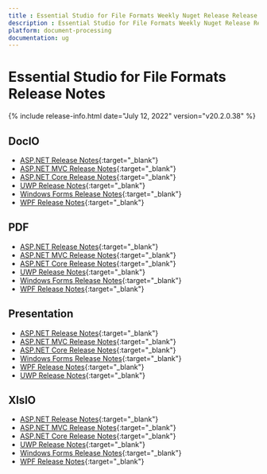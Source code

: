 ```yaml
---
title : Essential Studio for File Formats Weekly Nuget Release Release Notes  
description : Essential Studio for File Formats Weekly Nuget Release Release Notes  
platform: document-processing
documentation: ug
---
```


# Essential Studio for File Formats  Release Notes  

{% include release-info.html date="July 12, 2022" version="v20.2.0.38" %} 

## DocIO

* [ASP.NET Release Notes](/aspnet/release-notes/v20.2.0.38#docio){:target="_blank"}
* [ASP.NET MVC Release Notes](/aspnetmvc/release-notes/v20.2.0.38#docio){:target="_blank"}
* [ASP.NET Core Release Notes](/aspnet-core/release-notes/v20.2.0.38#docio){:target="_blank"}
* [UWP Release Notes](/uwp/release-notes/v20.2.0.38#docio){:target="_blank"}
* [Windows Forms Release Notes](/windowsforms/release-notes/v20.2.0.38#docio){:target="_blank"}
* [WPF Release Notes](/wpf/release-notes/v20.2.0.38#docio){:target="_blank"}


## PDF

* [ASP.NET Release Notes](/aspnet/release-notes/v20.2.0.38#pdf){:target="_blank"}
* [ASP.NET MVC Release Notes](/aspnetmvc/release-notes/v20.2.0.38#pdf){:target="_blank"}
* [ASP.NET Core Release Notes](/aspnet-core/release-notes/v20.2.0.38#pdf){:target="_blank"}
* [UWP Release Notes](/uwp/release-notes/v20.2.0.38#pdf){:target="_blank"}
* [Windows Forms Release Notes](/windowsforms/release-notes/v20.2.0.38#pdf){:target="_blank"}
* [WPF Release Notes](/wpf/release-notes/v20.2.0.38#pdf){:target="_blank"}


## Presentation

* [ASP.NET Release Notes](/aspnet/release-notes/v20.2.0.38#presentation){:target="_blank"}
* [ASP.NET MVC Release Notes](/aspnetmvc/release-notes/v20.2.0.38#presentation){:target="_blank"}
* [ASP.NET Core Release Notes](/aspnet-core/release-notes/v20.2.0.38#presentation){:target="_blank"}
* [Windows Forms Release Notes](/windowsforms/release-notes/v20.2.0.38#presentation){:target="_blank"}
* [WPF Release Notes](/wpf/release-notes/v20.2.0.38#presentation){:target="_blank"}
* [UWP Release Notes](/uwp/release-notes/v20.2.0.38#presentation){:target="_blank"}


## XlsIO

* [ASP.NET Release Notes](/aspnet/release-notes/v20.2.0.38#xlsio){:target="_blank"}
* [ASP.NET MVC Release Notes](/aspnetmvc/release-notes/v20.2.0.38#xlsio){:target="_blank"}
* [ASP.NET Core Release Notes](/aspnet-core/release-notes/v20.2.0.38#xlsio){:target="_blank"}
* [UWP Release Notes](/uwp/release-notes/v20.2.0.38#xlsio){:target="_blank"}
* [Windows Forms Release Notes](/windowsforms/release-notes/v20.2.0.38#xlsio){:target="_blank"}
* [WPF Release Notes](/wpf/release-notes/v20.2.0.38#xlsio){:target="_blank"}